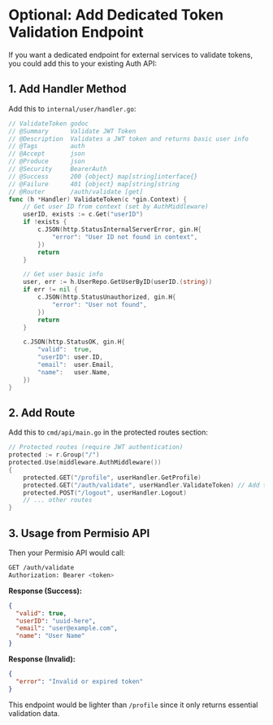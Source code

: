 # Optional: Add Dedicated Token Validation Endpoint

If you want a dedicated endpoint for external services to validate tokens, you could add this to your existing Auth API:

## 1. Add Handler Method

Add this to `internal/user/handler.go`:

```go
// ValidateToken godoc
// @Summary      Validate JWT Token
// @Description  Validates a JWT token and returns basic user info
// @Tags         auth
// @Accept       json
// @Produce      json
// @Security     BearerAuth
// @Success      200 {object} map[string]interface{}
// @Failure      401 {object} map[string]string
// @Router       /auth/validate [get]
func (h *Handler) ValidateToken(c *gin.Context) {
	// Get user ID from context (set by AuthMiddleware)
	userID, exists := c.Get("userID")
	if !exists {
		c.JSON(http.StatusInternalServerError, gin.H{
			"error": "User ID not found in context",
		})
		return
	}

	// Get user basic info
	user, err := h.UserRepo.GetUserByID(userID.(string))
	if err != nil {
		c.JSON(http.StatusUnauthorized, gin.H{
			"error": "User not found",
		})
		return
	}

	c.JSON(http.StatusOK, gin.H{
		"valid":  true,
		"userID": user.ID,
		"email":  user.Email,
		"name":   user.Name,
	})
}
```

## 2. Add Route

Add this to `cmd/api/main.go` in the protected routes section:

```go
// Protected routes (require JWT authentication)
protected := r.Group("/")
protected.Use(middleware.AuthMiddleware())
{
	protected.GET("/profile", userHandler.GetProfile)
	protected.GET("/auth/validate", userHandler.ValidateToken) // Add this line
	protected.POST("/logout", userHandler.Logout)
	// ... other routes
}
```

## 3. Usage from Permisio API

Then your Permisio API would call:

```bash
GET /auth/validate
Authorization: Bearer <token>
```

**Response (Success):**
```json
{
  "valid": true,
  "userID": "uuid-here",
  "email": "user@example.com", 
  "name": "User Name"
}
```

**Response (Invalid):**
```json
{
  "error": "Invalid or expired token"
}
```

This endpoint would be lighter than `/profile` since it only returns essential validation data. 
